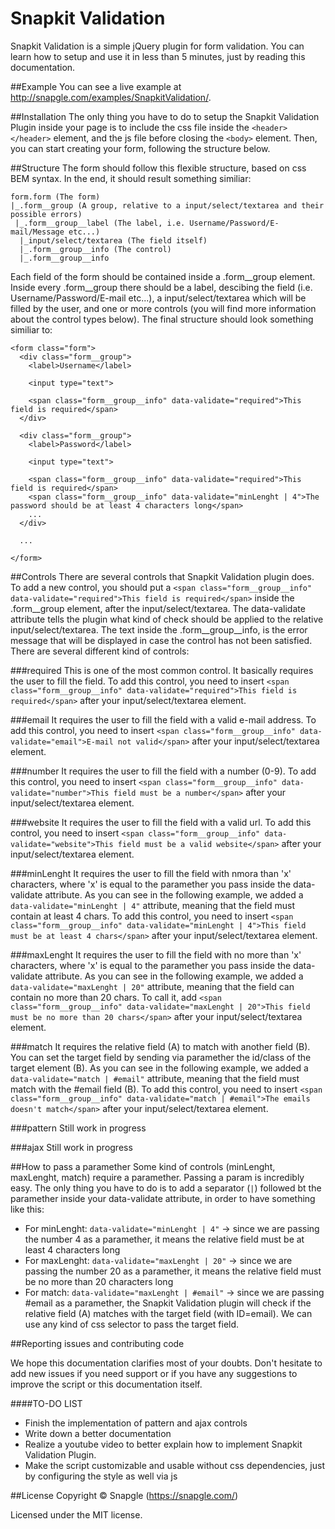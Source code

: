 # Snapkit Validation
Snapkit Validation is a simple jQuery plugin for form validation. You can learn how to setup and use it in less than 5 minutes, just by reading this documentation.

##Example
You can see a live example at http://snapgle.com/examples/SnapkitValidation/.

##Installation
The only thing you have to do to setup the Snapkit Validation Plugin inside your page is to include the css file inside the `<header></header>` element, and the js file before closing the `<body>` element. Then, you can start creating your form, following the structure below.

##Structure
The form should follow this flexible structure, based on css BEM syntax. In the end, it should result something similiar:

```
form.form (The form)
|_.form__group (A group, relative to a input/select/textarea and their possible errors)
 |_.form__group__label (The label, i.e. Username/Password/E-mail/Message etc...)
  |_input/select/textarea (The field itself)
  |_.form__group__info (The control)
  |_.form__group__info
```
  
Each field of the form should be contained inside a .form__group element. Inside every .form__group there should be a label, descibing the field (i.e. Username/Password/E-mail etc...), a input/select/textarea which will be filled by the user, and one or more controls (you will find more information about the control types below). The final structure should look something similiar to:

```
<form class="form">
  <div class="form__group">
    <label>Username</label>
    
    <input type="text">
    
    <span class="form__group__info" data-validate="required">This field is required</span>
  </div>
  
  <div class="form__group">
    <label>Password</label>
    
    <input type="text">
    
    <span class="form__group__info" data-validate="required">This field is required</span>
    <span class="form__group__info" data-validate="minLenght | 4">The password should be at least 4 characters long</span>
    ...
  </div>
  
  ...
  
</form>
```

##Controls
There are several controls that Snapkit Validation plugin does.
To add a new control, you should put a `<span class="form__group__info" data-validate="required">This field is required</span>` inside the .form__group element, after the input/select/textarea.
The data-validate attribute tells the plugin what kind of check should be applied to the relative input/select/textarea.
The text inside the .form__group__info, is the error message that will be displayed in case the control has not been satisfied.
There are several different kind of controls:

###required
This is one of the most common control. It basically requires the user to fill the field. To add this control, you need to insert `<span class="form__group__info" data-validate="required">This field is required</span>` after your input/select/textarea element.

###email
It requires the user to fill the field with a valid e-mail address. To add this control, you need to insert `<span class="form__group__info" data-validate="email">E-mail not valid</span>` after your input/select/textarea element.

###number
It requires the user to fill the field with a number (0-9). To add this control, you need to insert `<span class="form__group__info" data-validate="number">This field must be a number</span>` after your input/select/textarea element.

###website
It requires the user to fill the field with a valid url. To add this control, you need to insert `<span class="form__group__info" data-validate="website">This field must be a valid website</span>` after your input/select/textarea element.

###minLenght
It requires the user to fill the field with nmora than 'x' characters, where 'x' is equal to the paramether you pass inside the data-validate attribute. As you can see in the following example, we added a `data-validate="minLenght | 4"` attribute, meaning that the field must contain at least 4 chars. To add this control, you need to insert `<span class="form__group__info" data-validate="minLenght | 4">This field must be at least 4 chars</span>` after your input/select/textarea element.

###maxLenght
It requires the user to fill the field with no more than 'x' characters, where 'x' is equal to the paramether you pass inside the data-validate attribute. As you can see in the following example, we added a `data-validate="maxLenght | 20"` attribute, meaning that the field can contain no more than 20 chars. To call it, add `<span class="form__group__info" data-validate="maxLenght | 20">This field must be no more than 20 chars</span>` after your input/select/textarea element.

###match
It requires the relative field (A) to match with another field (B). You can set the target field by sending via paramether the id/class of the target element (B). As you can see in the following example, we added a `data-validate="match | #email"` attribute, meaning that the field must match with the #email field (B). To add this control, you need to insert `<span class="form__group__info" data-validate="match | #email">The emails doesn't match</span>` after your input/select/textarea element.

###pattern
Still work in progress

###ajax
Still work in progress

##How to pass a paramether
Some kind of controls (minLenght, maxLenght, match) require a paramether. Passing a param is incredibly easy. The only thing you have to do is to add a separator (`|`) followed bt the paramether inside your data-validate attribute, in order to have something like this:

* For minLenght: `data-validate="minLenght | 4"` -> since we are passing the number 4 as a paramether, it means the relative field must be at least 4 characters long
* For maxLenght: `data-validate="maxLenght | 20"` -> since we are passing the number 20 as a paramether, it means the relative field must be no more than 20 characters long
* For match: `data-validate="maxLenght | #email"` -> since we are passing #email as a paramether, the Snapkit Validation plugin will check if the relative field (A) matches with the target field (with ID=email). We can use any kind of css selector to pass the target field.

##Reporting issues and contributing code

We hope this documentation clarifies most of your doubts. Don't hesitate to add new issues if you need support or if you have any suggestions to improve the script or this documentation itself.

####TO-DO LIST
* Finish the implementation of pattern and ajax controls
* Write down a better documentation
* Realize a youtube video to better explain how to implement Snapkit Validation Plugin.
* Make the script customizable and usable without css dependencies, just by configuring the style as well via js

##License
Copyright © Snapgle (https://snapgle.com/)

Licensed under the MIT license.
